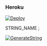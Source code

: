 <h3 align="centre"> Heroku </h4>

[![Deploy](https://www.herokucdn.com/deploy/button.svg)](https://heroku.com/deploy?template=https://github.com/mehmetgul0202/youtube)

STRING_NAME ;

[![GenerateString](https://img.shields.io/badge/repl.it-generateString-yellowgreen)](https://replit.com/@Mehmetgul0202/GenerateStringSession-15#main.py)
